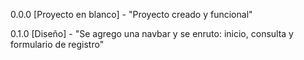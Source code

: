 0.0.0 [Proyecto en blanco] - "Proyecto creado y funcional"

0.1.0 [Diseño] - "Se agrego una navbar y se enruto: inicio, consulta y formulario de registro"
